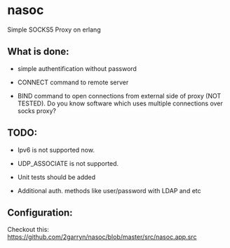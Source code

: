 nasoc
=====

Simple SOCKS5 Proxy on erlang

What is done:
-------------
* simple authentification without password

* CONNECT command to remote server

* BIND command to open connections from external side of proxy (NOT TESTED). Do you know software which uses multiple connections over socks proxy?

TODO:
------------
* Ipv6 is not supported now.

* UDP_ASSOCIATE is not supported.

* Unit tests should be added
* Additional auth. methods like user/password with LDAP and etc

Configuration:
------------
Checkout this: https://github.com/2garryn/nasoc/blob/master/src/nasoc.app.src
